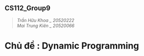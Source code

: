 ## CS112_Group9
 ><i>  Trần Hữu Khoa  _ 20520222</i>
 ><br><i>  Mai Trung Kiên _ 20520066 </i></br>
# Chủ đề : Dynamic Programming
